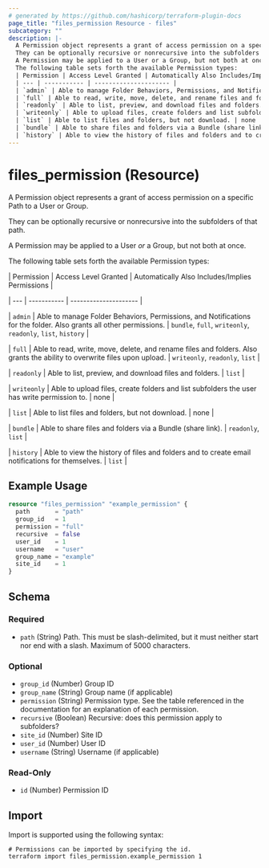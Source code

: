 ```yaml
---
# generated by https://github.com/hashicorp/terraform-plugin-docs
page_title: "files_permission Resource - files"
subcategory: ""
description: |-
  A Permission object represents a grant of access permission on a specific Path to a User or Group.
  They can be optionally recursive or nonrecursive into the subfolders of that path.
  A Permission may be applied to a User or a Group, but not both at once.
  The following table sets forth the available Permission types:
  | Permission | Access Level Granted | Automatically Also Includes/Implies Permissions |
  | --- | ----------- | --------------------- |
  | `admin` | Able to manage Folder Behaviors, Permissions, and Notifications for the folder. Also grants all other permissions. | `bundle`, `full`, `writeonly`, `readonly`, `list`, `history` |
  | `full` | Able to read, write, move, delete, and rename files and folders. Also grants the ability to overwrite files upon upload. | `writeonly`, `readonly`, `list` |
  | `readonly` | Able to list, preview, and download files and folders. | `list` |
  | `writeonly` | Able to upload files, create folders and list subfolders the user has write permission to. | none |
  | `list` | Able to list files and folders, but not download. | none |
  | `bundle` | Able to share files and folders via a Bundle (share link). | `readonly`, `list` |
  | `history` | Able to view the history of files and folders and to create email notifications for themselves. | `list` |
---
```


# files_permission (Resource)

A Permission object represents a grant of access permission on a specific Path to a User or Group.



They can be optionally recursive or nonrecursive into the subfolders of that path.



A Permission may be applied to a User *or* a Group, but not both at once.



The following table sets forth the available Permission types:



| Permission | Access Level Granted | Automatically Also Includes/Implies Permissions |

| --- | ----------- | --------------------- |

| `admin` | Able to manage Folder Behaviors, Permissions, and Notifications for the folder. Also grants all other permissions. | `bundle`, `full`, `writeonly`, `readonly`, `list`, `history` |

| `full` | Able to read, write, move, delete, and rename files and folders. Also grants the ability to overwrite files upon upload. | `writeonly`, `readonly`, `list` |

| `readonly` | Able to list, preview, and download files and folders. | `list` |

| `writeonly` | Able to upload files, create folders and list subfolders the user has write permission to. | none |

| `list` | Able to list files and folders, but not download. | none |

| `bundle` | Able to share files and folders via a Bundle (share link). | `readonly`, `list` |

| `history` | Able to view the history of files and folders and to create email notifications for themselves. | `list` |

## Example Usage

```terraform
resource "files_permission" "example_permission" {
  path       = "path"
  group_id   = 1
  permission = "full"
  recursive  = false
  user_id    = 1
  username   = "user"
  group_name = "example"
  site_id    = 1
}
```

<!-- schema generated by tfplugindocs -->
## Schema

### Required

- `path` (String) Path. This must be slash-delimited, but it must neither start nor end with a slash. Maximum of 5000 characters.

### Optional

- `group_id` (Number) Group ID
- `group_name` (String) Group name (if applicable)
- `permission` (String) Permission type.  See the table referenced in the documentation for an explanation of each permission.
- `recursive` (Boolean) Recursive: does this permission apply to subfolders?
- `site_id` (Number) Site ID
- `user_id` (Number) User ID
- `username` (String) Username (if applicable)

### Read-Only

- `id` (Number) Permission ID

## Import

Import is supported using the following syntax:

```shell
# Permissions can be imported by specifying the id.
terraform import files_permission.example_permission 1
```
